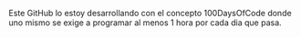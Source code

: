 Este GitHub lo estoy desarrollando con el concepto 100DaysOfCode donde uno mismo se exige a programar al menos 1 hora por cada dia que pasa. 
